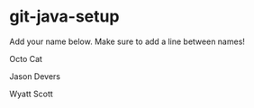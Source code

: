 # git-java-setup

Add your name below. Make sure to add a line between names!

Octo Cat

Jason Devers

Wyatt Scott
